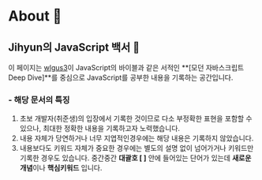 # About 🦉

## Jihyun의 JavaScript 백서 📖

이 페이지는  [wlgus3](https://github.com/wlgus3)이 JavaScript의 바이블과 같은 서적인 **\[모던 자바스크립트 Deep Dive]**를 중심으로 JavaScript를 공부한 내용을 기록하는 공간입니다.&#x20;



### - 해당  문서의 특징

1. 초보 개발자(취준생)의 입장에서 기록한 것이므로 다소 부정확한 표현을 포함할 수 있으나, 최대한 정확한 내용을 기록하고자 노력했습니다.
2. 내용 자체가 당연하거나 너무 지엽적인경우에는 해당 내용은 기록하지 않았습니다.
3. 내용보다도 키워드 자체가 중요한 경우에는 별도의 설명 없이 넘어가거나 키워드만 기록한 경우도 있습니다. 중간중간 **대괄호 \[ ]** 안에 들어있는 단어가 있는데 **새로운 개념**이나 **핵심키워드** 입니다.



